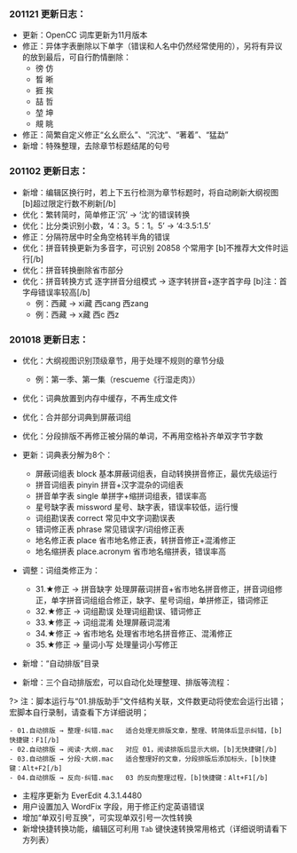 
### 201121 更新日志：
- 更新：OpenCC 词库更新为11月版本
- 修正：异体字表删除以下单字（错误和人名中仍然经常使用的），另将有异议的放到最后，可自行酌情删除：
	- 徬	仿
	- 晳	晰
	- 捱	挨
	- 喆	哲
	- 堃	坤
	- 覜	眺
- 修正：简繁自定义修正“⼳幺麽么”、“沉沈”、“著着”、“猛勐”
- 新增：特殊整理，去除章节标题结尾的句号

### 201102 更新日志：
- 新增：编辑区换行时，若上下五行检测为章节标题时，将自动刷新大纲视图	[b]超过限定行数不刷新[/b]
- 优化：繁转简时，简单修正‘沉’ -> ‘沈’的错误转换
- 优化：比分类识别小数，‘4：3。5：1。5’ -> ‘4:3.5:1.5’
- 修正：分隔符居中时全角空格转半角的错误
- 优化：拼音转换更新为多音字，可识别 20858 个常用字	[b]不推荐大文件时运行[/b]
- 优化：拼音转换删除省市部分
- 优化：拼音转换方式 逐字拼音分组模式 -> 逐字转拼音+逐字首字母	[b]注：首字母错误率较高[/b]
	- 例：西藏 -> xi藏 西cang 西zang
	- 例：西藏 -> x藏 西c 西z

### 201018 更新日志：
- 优化：大纲视图识别顶级章节，用于处理不规则的章节分级
	- 例：第一季、第一集（rescueme《行湿走肉》）
- 优化：词典放置到内存中缓存，不再生成文件
- 优化：合并部分词典到屏蔽词组
- 优化：分段排版不再修正被分隔的单词，不再用空格补齐单双字节字数
- 更新：词典表分解为8个：
	- 屏蔽词组表 block			基本屏蔽词组表，自动转换拼音修正，最优先级运行
	- 拼音词组表 pinyin			拼音+汉字混杂的词组表
	- 拼音单字表 single			单拼字+缩拼词组表，错误率高
	- 星号缺字表 missword		星号、缺字表，错误率较低，运行慢
	- 词组勘误表 correct		常见中文字词勘误表
	- 错词修正表 phrase			常见错误字/词组修正表
	- 地名修正表 place			省市地名修正表，转拼音修正+混淆修正
	- 地名缩拼表 place.acronym	省市地名缩拼表，错误率高
- 调整：词组类修正为：
	- 31.★修正 → 拼音缺字		处理屏蔽词拼音+省市地名拼音修正，拼音词组修正，单字拼音词组组合修正，缺字、星号词组，单拼修正，错词修正
	- 32.★修正 → 词组勘误		处理词组勘误、错词修正
	- 33.★修正 → 词组混淆		处理屏蔽词混淆
	- 34.★修正 → 省市地名		处理省市地名拼音修正、混淆修正
	- 35.★修正 → 量词小写		处理量词小写修正

- 新增：“自动排版”目录
- 新增：三个自动排版宏，可以自动化处理整理、排版等流程：

?> 注：脚本运行与“01.排版助手”文件结构关联，文件数更动将使宏会运行出错；宏脚本自行录制，请查看下方详细说明；

	- 01.自动排版 → 整理·纠错.mac	适合处理无排版文章，整理、转简体后显示纠错，[b]快捷键：F1[/b]
	- 02.自动排版 → 阅读·大纲.mac	对应 01，阅读排版后显示大纲，[b]无快捷键[/b]
	- 03.自动排版 → 分段·大纲.mac	适合整理好的文章，分段排版后添加标头，[b]快捷键：Alt+F2[/b]
	- 04.自动排版 → 反向·纠错.mac	03 的反向整理过程，[b]快捷键：Alt+F1[/b]

- 主程序更新为 EverEdit 4.3.1.4480
- 用户设置加入 WordFix 字段，用于修正约定英语错误
- 增加“单双引号互换”，可实现单双引号一次性转换
- 新增快捷转换功能，编辑区可利用 `Tab` 键快速转换常用格式（详细说明请看下方列表）
